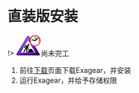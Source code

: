 # 直装版安装

!> ![](../ConstructionClock.png)尚未完工

1. 前往[下载](../download_all.md)页面下载Exagear，并安装
2. 运行Exagear，并给予存储权限